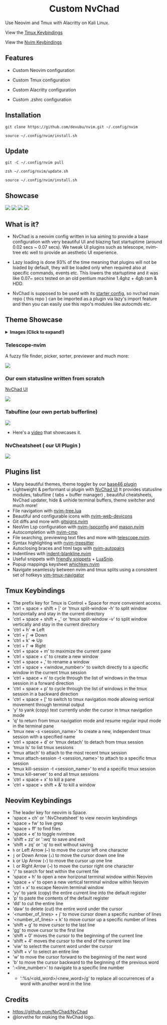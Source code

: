 <h1 align="center">Custom NvChad</h1>

Use Neovim and Tmux with Alacritty on Kali Linux.

View the [Tmux Keybindings](#tmux-keybindings)

View the [Nvim Keybindings](#neovim-keybindings)

## Features

- Custom Neovim configuration

- Custom Tmux configuration

- Custom Alacritty configuration

- Custom .zshrc configuration

## Installation

    git clone https://github.com/devubu/nvim.git ~/.config/nvim

    source ~/.config/nvim/install.sh

## Update

    git -C ~/.config/nvim pull
    
    zsh ~/.config/nvim/update.sh
    
    source ~/.config/nvim/install.sh

## Showcase

<img src="https://nvchad.com/features/nvdash.webp">
<img src="https://nvchad.com/banner.webp">

<img src="https://nvchad.com/screenshots/onedark.webp">
<img src="https://nvchad.com/screenshots/rxyhn1.webp">

## What is it?

- NvChad is a neovim config written in lua aiming to provide a base configuration with very beautiful UI and blazing fast startuptime (around 0.02 secs ~ 0.07 secs). We tweak UI plugins such as telescope, nvim-tree etc well to provide an aesthetic UI experience. 

- Lazy loading is done 93% of the time meaning that plugins will not be loaded by default, they will be loaded only when required also at specific commands, events etc. This lowers the startuptime and it was like 0.07~ secs tested on an old pentium machine 1.4ghz + 4gb ram & HDD.

- NvChad is supposed to be used with its [starter config](https://github.com/nvchad/starter), so nvchad main repo ( this repo ) can be imported as a plugin via lazy's import feature and then you can easily use this repo's modules like autocmds etc.

## Theme Showcase

<details><summary> <b>Images (Click to expand!)</b></summary>

![4 themes](https://nvchad.com/screenshots/four_Themes.webp)
![radium 1](https://nvchad.com/screenshots/radium1.webp)
![radium 2](https://nvchad.com/screenshots/radium2.webp)
![radium 3](https://nvchad.com/screenshots/radium3.webp)


(Note: these are just 4-5 themes, NvChad has around 56 themes)
</details>
 <h3> Telescope-nvim </h3>
A fuzzy file finder, picker, sorter, previewer and much more:

<kbd><img src="https://nvchad.com/features/telescope.webp"></kbd>

<h3> Our own statusline written from scratch  </h3>

[NvChad UI](https://github.com/NvChad/ui)

<kbd><img src="https://nvchad.com/features/statuslines.webp"></kbd>

<h3> Tabufline (our own pertab bufferline) </h3>

<kbd><img src="https://nvchad.com/features/tabufline.webp"></kbd>
- Here's a [video](https://www.youtube.com/watch?v=V_9iJ96U_k8&ab_channel=siduck) that showcases it.

<h3> NvCheatsheet ( our UI Plugin ) </h3>
<kbd> <img src="https://nvchad.com/features/nvcheatsheet.webp"/></kbd>

</details>

## Plugins list

- Many beautiful themes, theme toggler by our [base46 plugin](https://github.com/NvChad/base46)
- Lightweight & performant ui plugin with [NvChad UI](https://github.com/NvChad/ui) It provides statusline modules, tabufline ( tabs + buffer manager) , beautiful cheatsheets, NvChad updater, hide & unhide terminal buffers, theme switcher and much more!
- File navigation with [nvim-tree.lua](https://github.com/kyazdani42/nvim-tree.lua)
- Beautiful and configurable icons with [nvim-web-devicons](https://github.com/kyazdani42/nvim-web-devicons)
- Git diffs and more with [gitsigns.nvim](https://github.com/lewis6991/gitsigns.nvim) 
- NeoVim Lsp configuration with [nvim-lspconfig](https://github.com/neovim/nvim-lspconfig) and [mason.nvim](https://github.com/williamboman/mason.nvim)
- Autocompletion with [nvim-cmp](https://github.com/hrsh7th/nvim-cmp)
- File searching, previewing text files and more with [telescope.nvim](https://github.com/nvim-telescope/telescope.nvim).
- Syntax highlighting with [nvim-treesitter](https://github.com/nvim-treesitter/nvim-treesitter)
- Autoclosing braces and html tags with [nvim-autopairs](https://github.com/windwp/nvim-autopairs)
- Indentlines with [indent-blankline.nvim](https://github.com/lukas-reineke/indent-blankline.nvim)
- Useful snippets with [friendly snippets](https://github.com/rafamadriz/friendly-snippets) + [LuaSnip](https://github.com/L3MON4D3/LuaSnip).
- Popup mappings keysheet [whichkey.nvim](https://github.com/folke/which-key.nvim)
- Navigate seamlessly between nvim and tmux splits using a consistent set of hotkeys [vim-tmux-navigator](https://github.com/christoomey/vim-tmux-navigator)

## Tmux Keybindings

- The prefix key for Tmux is Control + Space for more convenient access.
- 'ctrl + space + shift + |' or 'tmux split-window -h' to split window horizontally and stay in the current directory
- 'ctrl + space + shift + _' or 'tmux split-window -v' to split window vertically and stay in the current directory
- 'ctrl + h' => Left
- 'ctrl + j' => Down
- 'ctrl + k' => Up
- 'ctrl + l' => Right
- 'ctrl + space + m' to maximize the current pane
- 'ctrl + space + c' to create a new window
- 'ctrl + space + ,' to rename a window
- 'ctrl + space + <window_number>' to switch directly to a specific window in the current tmux session
- 'ctrl + space + n' to cycle through the list of windows in the tmux session in a forward direction
- 'ctrl + space + p' to cycle through the list of windows in the tmux session in a backward direction
- 'ctrl + space + [' to switch to tmux navigation mode allowing vertical movement through terminal output
- 'y' to yank (copy) text currently under the cursor in tmux navigation mode
- 'q' to return from tmux navigation mode and resume regular input mode in the terminal pane
- 'tmux new -s <session_name>' to create a new, independent tmux session with a specified name
- 'ctrl + space + d' or 'tmux detach' to detach from tmux session
- 'tmux ls' to list tmux sessions
- 'tmux attach' to attach to the most recent tmux session
- 'tmux attach-session -t <session_name>' to attach to a specific tmux session
- 'tmux kill-session -t <session_name>' to end a specific tmux session
- 'tmux kill-server' to end all tmux sessions
- 'ctrl + space + x' to kill a pane
- 'ctrl + space + shift + &' to kill a window

## Neovim Keybindings

- The leader key for neovim is Space.
- 'space + ch' or ':NvCheatsheet' to view neovim keybindings
- 'space + fw' to live grep
- 'space + ff' to find files
- 'space + e' to toggle nvimtree
- 'shift + zz' or ':wq' to save and exit
- 'shift + zq' or ':q' to exit without saving
- `h` or Left Arrow (`←`) to move the cursor left one character
- `j` or Down Arrow (`↓`) to move the cursor down one line
- `k` or Up Arrow (`↑`) to move the cursor up one line
- `l` or Right Arrow (`→`) to move the cursor right one character
- '/' to search for text within the current file
- 'space + h' to open a new horizonal terminal window within Neovim
- 'space + v' to open a new vertical terminal window within Neovim
- 'ctrl + x' to escape Neovim terminal window
- 'yy' to yank (copy) the entire current line into the default register
- 'p' to paste the contents of the default register
- 'dd' to cut the entire line
- 'daw' to delete (cut) the entire word under the cursor
- '<number_of_lines> + j' to move cursor down a specific number of lines
- '<number_of_lines> + k' to move cursor up a specific number of lines
- 'shift + g' to move cursor to the last line
- 'gg' to move cursor to the first line
- 'shift + 0' moves the cursor to the beginning of the current line
- 'shift + 4' moves the cursor to the end of the current line
- 'viw' to select the current word under the cursor
- 'shift + v' to select an entire line
- 'w' to move the cursor forward to the beginning of the next word
- 'b' to move the cursor backward to the beginning of the previous word
- ':<line_number>' to navigate to a specific line number
- - ':%s/<old_word>/<new_word>/g' to replace all occurrences of a word with another word in the line

## Credits

- https://github.com/NvChad/NvChad
- @lorvethe for making the NvChad logo.
